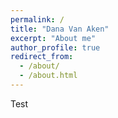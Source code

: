 ```yaml
---
permalink: /
title: "Dana Van Aken"
excerpt: "About me"
author_profile: true
redirect_from: 
  - /about/
  - /about.html
---
```


Test
